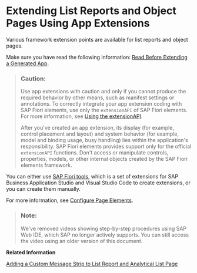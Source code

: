 <!-- loioa892eb8ae1fb498a9bc6c5194432e820 -->

# Extending List Reports and Object Pages Using App Extensions

Various framework extension points are available for list reports and object pages.

Make sure you have read the following information: [Read Before Extending a Generated App](read-before-extending-a-generated-app-d9c146a.md).

> ### Caution:  
> Use app extensions with caution and only if you cannot produce the required behavior by other means, such as manifest settings or annotations. To correctly integrate your app extension coding with SAP Fiori elements, use only the `extensionAPI` of SAP Fiori elements. For more information, see [Using the extensionAPI](using-the-extensionapi-bd2994b.md).
> 
> After you've created an app extension, its display \(for example, control placement and layout\) and system behavior \(for example, model and binding usage, busy handling\) lies within the application's responsibility. SAP Fiori elements provides support only for the official `extensionAPI` functions. Don't access or manipulate controls, properties, models, or other internal objects created by the SAP Fiori elements framework.

You can either use [SAP Fiori tools](https://help.sap.com/viewer/product/SAP_FIORI_tools/Latest/en-US), which is a set of extensions for SAP Business Application Studio and Visual Studio Code to create extensions, or you can create them manually.

For more information, see [Configure Page Elements](https://help.sap.com/docs/SAP_FIORI_tools/17d50220bcd848aa854c9c182d65b699/047507c86afa4e96bb3d284adb9f4726.html).

> ### Note:  
> We've removed videos showing step-by-step procedures using SAP Web IDE, which SAP no longer actively supports. You can still access the video using an older version of this document.

**Related Information**  


[Adding a Custom Message Strip to List Report and Analytical List Page](adding-a-custom-message-strip-to-list-report-analytical-list-page-and-object-page-tables-0fdbefb.md "You can show your custom texts in the message strip above the table.")

